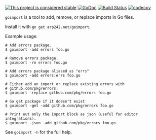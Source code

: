 [![This project is considered stable](https://img.shields.io/badge/Status-stable-green.svg)](https://arp242.net/status/stable)
[![GoDoc](https://godoc.org/arp242.net/goimport?status.svg)](https://godoc.org/arp242.net/goimport)
[![Build Status](https://travis-ci.org/Carpetsmoker/goimport.svg?branch=master)](https://travis-ci.org/Carpetsmoker/goimport)
[![codecov](https://codecov.io/gh/Carpetsmoker/goimport/branch/master/graph/badge.svg)](https://codecov.io/gh/Carpetsmoker/goimport)

`goimport` is a tool to add, remove, or replace imports in Go files.

Install it with `go get arp242.net/goimport`.

Example usage:

```shell
# Add errors package.
$ goimport -add errors foo.go

# Remove errors package.
$ goimport -rm errors foo.go

# Add errors package aliased as "errs"
$ goimport -add errors:errs foo.go

# Either add an import or replace existing errors with
# github.com/pkg/errors.
$ goimport -replace github.com/pkg/errors foo.go

# Go get package if it doesn't exist
$ goimport -get -add github.com/pkg/errors foo.go

# Print out only the import block as json (useful for editor integrations).
$ goimport -json -add github.com/pkg/errors foo.go
```

See `goimport -h` for the full help.
